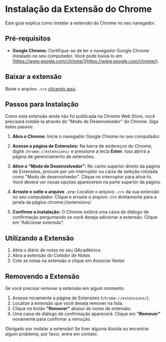 # Instalação da Extensão do Chrome

Este guia explica como instalar a extensão do Chrome no seu navegador.

## Pré-requisitos

* **Google Chrome:** Certifique-se de ter o navegador Google Chrome instalado no seu computador. Você pode baixá-lo em [https://www.google.com/chrome/](https://www.google.com/chrome/).

## Baixar a extensão

Baixe o arquivo `.crx` [clicando aqui](/package/qacademico-chrome-extension.crx).
## Passos para Instalação

Como esta extensão ainda não foi publicada na Chrome Web Store, você precisará instalá-la através do "Modo de Desenvolvedor" do Chrome. Siga estes passos:

1.  **Abra o Chrome:** Inicie o navegador Google Chrome no seu computador.

1.  **Acesse a página de Extensões:** Na barra de endereços do Chrome, digite `chrome://extensions/` e pressione a tecla **Enter**. Isso abrirá a página de gerenciamento de extensões.

1.  **Ative o "Modo de Desenvolvedor":** No canto superior direito da página de Extensões, procure por um interruptor ou caixa de seleção rotulada como "Modo de desenvolvedor". Clique no interruptor para ativá-lo. Você deverá ver novas opções aparecerem na parte superior da página.

1.  **Arraste e solte o arquivo `.crx`:** Localize o arquivo `.crx` da sua extensão no seu computador. Clique e arraste o arquivo .crx diretamente para a janela da página chrome://extensions/

1.  **Confirme a instalação:** O Chrome exibirá uma caixa de diálogo de confirmação perguntando se você deseja adicionar a extensão. Clique em "Adicionar extensão".

## Utilizando a Extensão

1. Abra o diário de notas no seu QAcadêmico
1. Abra a extensão do _Colador de Notas_
1. Cole as notas na extensão e clique em _Associar Notas_

## Removendo a Extensão

Se você precisar remover a extensão em algum momento:

1.  Acesse novamente a página de Extensões (`chrome://extensions/`).
2.  Localize a extensão que você deseja remover na lista.
3.  Clique no botão **"Remover"** abaixo do nome da extensão.
4.  Uma caixa de diálogo de confirmação aparecerá. Clique em **"Remover"** novamente para confirmar a remoção.

Obrigado por instalar a extensão! Se tiver alguma dúvida ou encontrar algum problema, por favor, entre em contato.